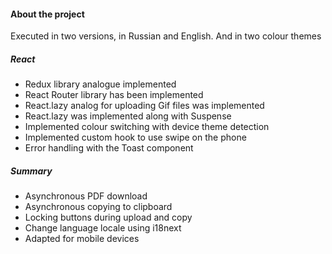 #### About the project

Executed in two versions, in Russian and English. And in two colour themes

##### React

- Redux library analogue implemented
- React Router library has been implemented
- React.lazy analog for uploading Gif files was implemented
- React.lazy was implemented along with Suspense
- Implemented colour switching with device theme detection
- Implemented custom hook to use swipe on the phone
- Error handling with the Toast component

##### Summary

- Asynchronous PDF download
- Asynchronous copying to clipboard
- Locking buttons during upload and copy
- Change language locale using i18next
- Adapted for mobile devices
